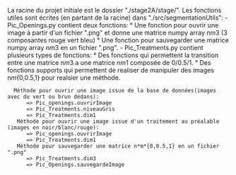 La racine du projet initiale est le dossier "./stage2A/stage/".
Les fonctions utiles sont écrites (en partant de la racine) dans "./src/segmentationUtils":
    - Pic_Openings.py contient deux fonctions:
      ° Une fonction pour ouvrir une image à partir d'un fichier ".png" et donne une matrice numpy array n*m*3 (3 composantes rouge vert bleu)
      ° Une fonction pour sauvegarder une matrice numpy array n*m*3 en un fichier ".png".
    - Pic_Treatments.py contient plusieurs types de fonctions:
      ° Des fonctions qui permettent la transition entre une matrice n*m*3 a une matrice n*m*1 composée de 0/0.5/1.
      ° Des fonctions supports qui permettent de realiser de manipuler des images n*m*{0,0.5,1} pour realsier une méthode.
      
      
  
      Méthode pour ouvrir une image issue de la base de données(images avec du vert ou brun dedans):
          => Pic_openings.ouvrirImage
          => Pic_Treatments.niveauGris
          => Pic_Treatments.dim1
       Méthode pour ouvrir une image issue d'un traitement au préalable (images en noir/blanc/rouge):
          => Pic_openings.ouvrirImage
          => Pic_Treatments.dim1
       Méthode pour sauvegarder une matrice n*m*{0,0.5,1} en un fichier ".png"
          => Pic_Treatments.dim3
          => Pic_Openings.sauvegardeImage
